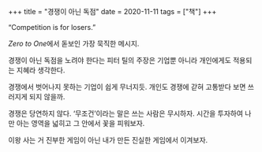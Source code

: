 +++
title = "경쟁이 아닌 독점"
date = 2020-11-11
tags = ["책"]
+++

“Competition is for losers.”

*Zero to One*에서 돋보인 가장 묵직한 메시지.

경쟁이 아닌 독점을 노려야 한다는 피터 틸의 주장은 기업뿐 아니라 개인에게도 적용되는 지혜라 생각한다.

경쟁에서 벗어나지 못하는 기업이 쉽게 무너지듯. 개인도 경쟁에 갇혀 고통받다 보면 쓰러지게 되지 않을까.

경쟁은 당연하지 않다. ‘무조건’이라는 말은 쓰는 사람은 무시하자. 시간을 투자하여 나만 아는 영역을 넓히고 그 안에서 꽃을 피워보자.

이왕 사는 거 진부한 게임이 아닌 내가 만든 진실한 게임에서 이겨보자.